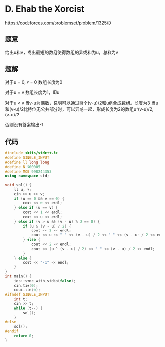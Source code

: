 # D. Ehab the Xorcist
https://codeforces.com/problemset/problem/1325/D

## 题意

给出u和v，找出最短的数组使得数组的异或和为u，总和为v

## 题解

对于u = 0, v = 0
数组长度为0

对于u = v
数组长度为1，即u

对于u < v
当v-u为偶数，说明可以通过两个(v-u)/2和u组合成数组。长度为3
当u和(v-u)/2比特位无公共部分时，可以异或一起，形成长度为2的数组u^(v-u)/2, (v-u)/2.

否则没有答案输出-1.

## 代码

``` cpp
#include <bits/stdc++.h>
#define SINGLE_INPUT
#define ll long long
#define N 500005
#define MOD 998244353
using namespace std;

void sol() {
    ll u, v;
    cin >> u >> v;
    if (u == 0 && v == 0) {
        cout << 0 << endl;
    } else if (u == v) {
        cout << 1 << endl;
        cout << u << endl;
    } else if (v > u && (v - u) % 2 == 0) {
        if (u & (v - u) / 2) {
            cout << 3 << endl;
            cout << u << " " << (v - u) / 2 << " " << (v - u) / 2 << endl;
        } else {
            cout << 2 << endl;
            cout << (u ^ (v - u) / 2) << " " << (v - u) / 2 << endl;
        }
    } else {
        cout << "-1" << endl;
    }
}
int main() {
    ios::sync_with_stdio(false);
    cin.tie(0);
    cout.tie(0);
#ifndef SINGLE_INPUT
    int t;
    cin >> t;
    while (t--) {
        sol();
    }
#else
    sol();
#endif
    return 0;
}
```
